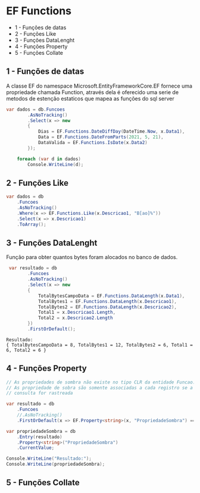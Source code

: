 # EF Functions

* 1 - Funções de datas
* 2 - Funções Like
* 3 - Funções DataLenght
* 4 - Funções Property
* 5 - Funções Collate



## 1 - Funções de datas

A classe EF do namespace Microsoft.EntityFrameworkCore.EF fornece uma propriedade chamada
Function, através dela é oferecido uma serie de metodos de estenção estaticos que mapea as funções do sql server

```C#
var dados = db.Funcoes
        .AsNoTracking()
        .Select(x => new
        {
            Dias = EF.Functions.DateDiffDay(DateTime.Now, x.Data1),
            Data = EF.Functions.DateFromParts(2021, 5, 21),
            DataValida = EF.Functions.IsDate(x.Data2)
        });

    foreach (var d in dados)
        Console.WriteLine(d);
```

## 2 - Funções Like
```C#
var dados = db
    .Funcoes
    .AsNoTracking()
    .Where(x => EF.Functions.Like(x.Descricao1, "B[ao]%"))
    .Select(x => x.Descricao1)
    .ToArray();
```


## 3 - Funções DataLenght

Função para obter quantos bytes foram alocados no banco de dados.

```c#
 var resultado = db
        .Funcoes
        .AsNoTracking()
        .Select(x => new
        {
            TotalBytesCampoData = EF.Functions.DataLength(x.Data1),
            TotalBytes1 = EF.Functions.DataLength(x.Descricao1),
            TotalBytes2 = EF.Functions.DataLength(x.Descricao2),
            Total1 = x.Descricao1.Length,
            Total2 = x.Descricao2.Length
        })
        .FirstOrDefault();
```

```text
Resultado:
{ TotalBytesCampoData = 8, TotalBytes1 = 12, TotalBytes2 = 6, Total1 = 6, Total2 = 6 }

```
## 4 - Funções Property
```C#
// As propriedades de sombra não existe no tipo CLR da entidade Funcao.
// As propriedade de sobra são somente associadas a cada registro se a  
// consulta for rastreada

var resultado = db
    .Funcoes
    //.AsNoTracking()
    .FirstOrDefault(x => EF.Property<string>(x, "PropriedadeSombra") == "Teste");

var propriedadeSombra = db
    .Entry(resultado)
    .Property<string>("PropriedadeSombra")
    .CurrentValue;

Console.WriteLine("Resultado:");
Console.WriteLine(propriedadeSombra);
```

## 5 - Funções Collate
```
```

```
```
